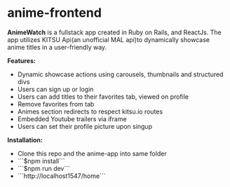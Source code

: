 # anime-frontend
<p><strong>AnimeWatch</strong> is a fullstack app created in Ruby on Rails, and ReactJs. The app utilizes KITSU Api(an unofficial MAL api)to dynamically showcase anime titles
in a user-friendly way.</p>

<p><strong>Features:</strong> 
<ul>
<li>Dynamic showcase actions using carousels, thumbnails and structured divs</li>
<li>Users can sign up or login </li>
<li>Users can add titles to their favorites tab, viewed on profile </li>
<li>Remove favorites from tab </li>
<li>Animes section redirects to respect kitsu.io routes </li>
<li>Embedded Youtube trailers via iframe </li>
<li>Users can set their profile picture upon singup</li>
</ul>
</p>

<p><strong>Installation:</strong> 
<ul>
  <li> Clone this repo and the anime-app into same folder</li>
  <li> ```$npm install```</li>
  <li> ```$npm run dev```</li>
  <li> ```http://localhost1547/home```</li>
  </ul>
</p>
